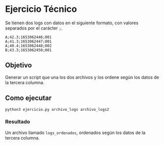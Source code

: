# Ejercicio Técnico

Se tienen dos logs con datos en el siguiente formato, con valores separados por el carácter ```;```.


```
A;42.3;1653062446;001
A;41.3;1653062447;001
A;40.4;1653062448;002
B;43.3;1653062450;001
```

## Objetivo

Generar un script que una los dos archivos y los ordene según los datos de la tercera columna.

## Como ejecutar

```
python3 ejercicio.py archivo_logs archivo_logs2
```

### Resultado

Un archivo llamado ```logs_ordenados```, ordenados según los datos de la tercera columna.